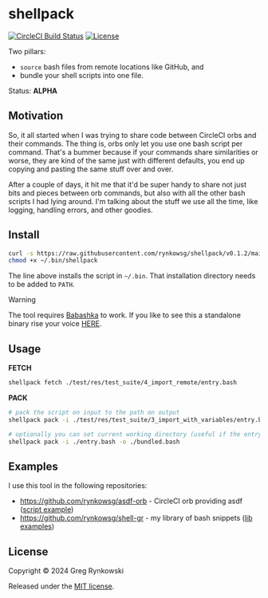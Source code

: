 # shellpack

[![CircleCI Build Status][ci-build-badge]][ci-build]
[![License][license-badge]][license]

Two pillars:
- `source` bash files from remote locations like GitHub, and
- bundle your shell scripts into one file.

Status: **ALPHA**

## Motivation

So, it all started when I was trying to share code between CircleCI orbs and their commands.
The thing is, orbs only let you use one bash script per command.
That's a bummer because if your commands share similarities or worse, they are kind of the same just with different defaults, you end up copying and pasting the same stuff over and over.

After a couple of days, it hit me that it'd be super handy to share not just bits
and pieces between orb commands, but also with all the other bash scripts I had lying around.
I'm talking about the stuff we use all the time, like logging, handling errors, and other goodies.

## Install

```sh
curl -s https://raw.githubusercontent.com/rynkowsg/shellpack/v0.1.2/main/src/pl/rynkowski/shellpack.cljc -o ~/.bin/shellpack
chmod +x ~/.bin/shellpack
```
The line above installs the script in `~/.bin`. That installation directory needs to be added to `PATH`.

> [!WARNING]
> The tool requires [Babashka](https://github.com/babashka/babashka) to work. If you like to see this a standalone binary rise your voice [HERE](https://github.com/rynkowsg/shellpack/issues/1).

## Usage

**FETCH**

```sh
shellpack fetch ./test/res/test_suite/4_import_remote/entry.bash
```

**PACK**

```sh
# pack the script on input to the path on output
shellpack pack -i ./test/res/test_suite/3_import_with_variables/entry.bash -o ./bundled.bash

# optionally you can set current working directory (useful if the entry script doesn't use absolute path for sourced files)
shellpack pack -i ./entry.bash -o ./bundled.bash
```

## Examples

I use this tool in the following repositories:
- https://github.com/rynkowsg/asdf-orb - CircleCI orb providing asdf ([script example](https://github.com/rynkowsg/asdf-orb/blob/main/src/scripts/install_asdf.bash))
- https://github.com/rynkowsg/shell-gr - my library of bash snippets ([lib examples](https://github.com/rynkowsg/shell-gr/blob/main/lib/))

## License

Copyright © 2024 Greg Rynkowski

Released under the [MIT license][license].

[ci-build-badge]: https://circleci.com/gh/rynkowsg/shellpack.svg?style=shield "CircleCI Build Status"
[ci-build]: https://circleci.com/gh/rynkowsg/shellpack
[license-badge]: https://img.shields.io/badge/license-MIT-lightgrey.svg
[license]: https://raw.githubusercontent.com/rynkowsg/shellpack/main/LICENSE
